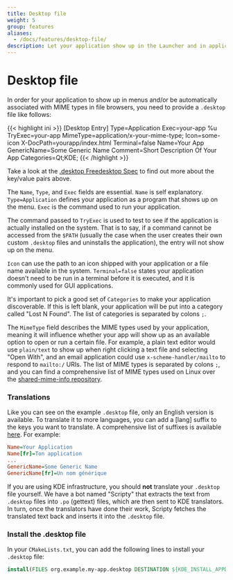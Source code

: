 ```yaml
---
title: Desktop file
weight: 5
group: features
aliases:
  - /docs/features/desktop-file/
description: Let your application show up in the Launcher and in application menus.
---
```


# Desktop file

In order for your application to show up in menus and/or be automatically associated with MIME types in file browsers, you need to provide a `.desktop` file like follows:

\{{< highlight ini >\}} \[Desktop Entry] Type=Application Exec=your-app %u TryExec=your-app MimeType=application/x-your-mime-type; Icon=some-icon X-DocPath=yourapp/index.html Terminal=false Name=Your App GenericName=Some Generic Name Comment=Short Description Of Your App Categories=Qt;KDE; \{{< /highlight >\}}

Take a look at the [.desktop Freedesktop Spec](http://standards.freedesktop.org/desktop-entry-spec/latest/) to find out more about the key/value pairs above.

The `Name`, `Type`, and `Exec` fields are essential. `Name` is self explanatory. `Type=Application` defines your application as a program that shows up on the menu. `Exec` is the command used to run your application.

The command passed to `TryExec` is used to test to see if the application is actually installed on the system. That is to say, if a command cannot be accessed from the `$PATH` (usually the case when the user creates their own custom `.desktop` files and uninstalls the application), the entry will not show up on the menu.

`Icon` can use the path to an icon shipped with your application or a file name available in the system. `Terminal=false` states your application doesn't need to be run in a terminal before it is executed, and it is commonly used for GUI applications.

It's important to pick a good set of `Categories` to make your application discoverable. If this is left blank, your application will be put into a category called "Lost N Found". The list of categories is separated by colons `;`.

The `MimeType` field describes the MIME types used by your application, meaning it will influence whether your app will show up as an available option to open or run a certain file. For example, a plain text editor would use `plain/text` to show up when right clicking a text file and selecting "Open With", and an email application could use `x-scheme-handler/mailto` to respond to `mailto:/` URIs. The list of MIME types is separated by colons `;`, and you can find a comprehensive list of MIME types used on Linux over the [shared-mime-info repository](https://gitlab.freedesktop.org/xdg/shared-mime-info).

### Translations

Like you can see on the example `.desktop` file, only an English version is available. To translate it to more languages, you can add a \[lang] suffix to the keys you want to translate. A comprehensive list of suffixes is available [here](https://l10n.kde.org/teams-list.php). For example:

```ini
Name=Your Application
Name[fr]=Ton application
...
GenericName=Some Generic Name
GenericName[fr]=Un nom générique
```

If you are using KDE infrastructure, you should **not** translate your `.desktop` file yourself. We have a bot named "Scripty" that extracts the text from `.desktop` files into `.po` (gettext) files, which are then sent to KDE translators. In turn, once the translators have done their work, Scripty fetches the translated text back and inserts it into the `.desktop` file.

### Install the .desktop file

In your `CMakeLists.txt`, you can add the following lines to install your `.desktop` file:

```cmake
install(FILES org.example.my-app.desktop DESTINATION ${KDE_INSTALL_APPDIR})
```
